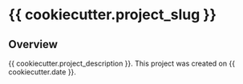 # {{ cookiecutter.project_slug }}

## Overview

{{ cookiecutter.project_description }}. This project was created on {{ cookiecutter.date }}.

<!-- // TODO: expand cookiecutter

// "dep_manager": ["poetry", "conda"],
//     "use_terraform": [true, false],
//     "cloud_provider": ["AWS", "GPC", "Azure", "lambda"],
//     "use_docker": [true, false],
//     "use_metaflow": [true, false],
//     "use_ci": [true, false]
make cookeicutter more powerful, add hooks, etc. -->
